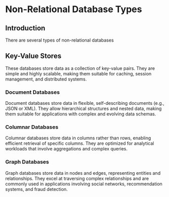 # Non-Relational Database Types

## Introduction

There are several types of non-relational databases

## Key-Value Stores

These databases store data as a collection of key-value pairs. They are simple and highly scalable, making them suitable for caching, session management, and distributed systems.

### Document Databases

Document databases store data in flexible, self-describing documents (e.g., JSON or XML). They allow hierarchical structures and nested data, making them suitable for applications with complex and evolving data schemas.

### Columnar Databases

Columnar databases store data in columns rather than rows, enabling efficient retrieval of specific columns. They are optimized for analytical workloads that involve aggregations and complex queries.

### Graph Databases

Graph databases store data in nodes and edges, representing entities and relationships. They excel at traversing complex relationships and are commonly used in applications involving social networks, recommendation systems, and fraud detection.
